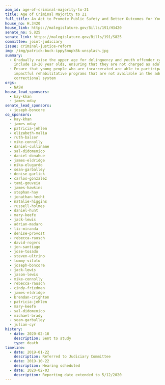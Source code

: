 ```yaml
---
aom_id: age-of-criminal-majority-to-21
title: Age of Criminal Majority to 21
full_title: An Act to Promote Public Safety and Better Outcomes for Young Adults
house_no: H.3420
house_link: https://malegislature.gov/Bills/191/H3420
senate_no: S.825
senate_link: https://malegislature.gov/Bills/191/S825
committee: joint-judiciary
issue: criminal-justice-reform
img: /img/patrick-buck-ippy3mupk8k-unsplash.jpg
summary:
  - Gradually raise the upper age for delinquency and youth offender cases to
    include 18-20 year olds, ensuring that they are not charged as adults
  - Ensure that young people who are incarcerated are able to participate in
    impactful rehabilitative programs that are not available in the adult
    correctional system
orgs:
  - NASW
house_lead_sponsors:
  - kay-khan
  - james-oday
senate_lead_sponsors:
  - joseph-boncore
co_sponsors:
  - kay-khan
  - james-oday
  - patricia-jehlen
  - elizabeth-malia
  - ruth-balser
  - mike-connolly
  - daniel-cullinane
  - sal-didomenico
  - daniel-donahue
  - james-eldridge
  - nika-elugardo
  - sean-garballey
  - denise-garlick
  - carlos-gonzalez
  - tami-gouveia
  - james-hawkins
  - stephan-hay
  - jonathan-hecht
  - natalie-higgins
  - russell-holmes
  - daniel-hunt
  - mary-keefe
  - jack-lewis
  - adrian-madaro
  - liz-miranda
  - denise-provost
  - rebecca-rausch
  - david-rogers
  - jon-santiago
  - jose-tosado
  - steven-ultrino
  - tommy-vitolo
  - joseph-boncore
  - jack-lewis
  - jason-lewis
  - mike-connolly
  - rebecca-rausch
  - cindy-friedman
  - james-eldridge
  - brendan-crighton
  - patricia-jehlen
  - mary-keefe
  - sal-didomenico
  - michael-brady
  - sean-garballey
  - julian-cyr
history:
  - date: 2020-02-10
    description: Sent to study
    type: death
timeline:
  - date: 2019-01-22
    description: Referred to Judiciary Committee
  - date: 2019-10-22
    description: Hearing scheduled
  - date: 2020-02-03
    description: Reporting date extended to 5/12/2020
---
```


